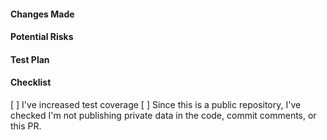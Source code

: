 #### Changes Made


#### Potential Risks
<!--- What can go wrong with this change? How will these changes affect adjacent code/features? How will we handle any adverse issues? --->

#### Test Plan
<!--- What steps do you take to ensure that this PR does what it's supposed to do? How do you ensure that adjacent code/features are still working as predicted? --->

#### Checklist
[ ] I've increased test coverage
[ ] Since this is a public repository, I've checked I'm not publishing private data in the code, commit comments, or this PR.
